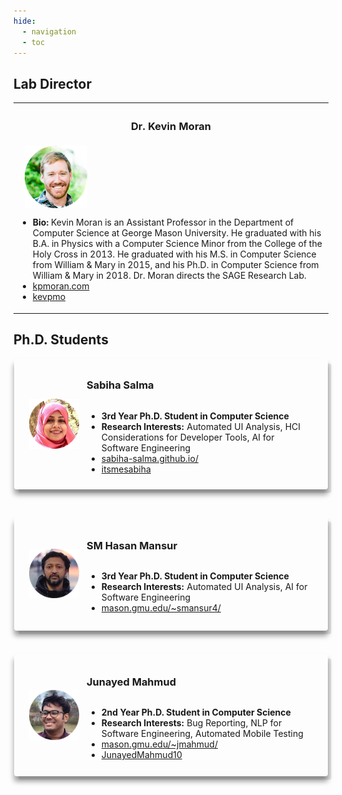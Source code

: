 ```yaml
---
hide:
  - navigation 
  - toc        
---
```


<script src="//code.iconify.design/1/1.0.6/iconify.min.js"></script>

<style>

  .responsive-grid {
    display: grid;
    width: 100%;
    grid-template-columns: repeat(1, 1fr);
    gap: 2rem;
  }

  @media screen and (min-width: 64rem) {
    .responsive-grid {
      grid-template-columns: repeat(3, 1fr);
    }
  }

  .card-wrapper {
    text-decoration: none;
    transition: none;
    background: none;
    padding: 0;
  }

  .card {
    position: relative;
    padding: 1.5rem;
    display: flex;
    flex-direction: row;
    -moz-box-align: center;
    align-items: center;
    height: 80%;
    -moz-box-pack: start;
    justify-content: flex-start;
    box-shadow: rgba(0, 0, 0, 0.1) 0.4rem 0.4rem 0px -0.0625rem, rgba(0, 0, 0, 0.40) 0px 0.50rem 0.5rem 0px;
    transition: all 0.6s cubic-bezier(0.165, 0.84, 0.44, 1) 0s;
  }

  .card:hover {
    box-shadow: rgba(0, 0, 0, 0.4) 0.40rem 0.40rem 0px -0.0625rem, rgba(0, 0, 0, 0.60) 0px 0.50rem 0.5rem 0px;
  }

  @media screen and (min-width: 75rem) {
    .card {
      padding: 2rem 2.5rem;
      margin: 0px 1px;
      border-radius: 4px;
    }
  }

  @media screen and (min-width: 36rem) {
    .card {
      padding: 1rem 1.5rem;
      margin: 0px 1px;
      border-radius: 4px;

    }
  }

  .card .logo {
    margin-right: 0.75rem;
    width: 80px;
    height: 80px;
  }

  .card .card-content {
    display: flex;
    flex: 1 1 0%;
    flex-direction: column;
    width: 100%;
  }

  .cardback{
  background-color: #ADAEB3;
  }

  #container-background {
        top: 0px;
        left: 0px;
        background-color: #ADAEB3; /* Use background-image or whatever suits you here */
        width: 100%; /* Your width */
        height: 70px; /* Your height */
    }​ 

  .card .card-content h3 {
    margin: 0;
  }
  
   .card .card-content h5 {
    margin: 0;
  }

  .card .card-content p {
    margin-top: 0.25em;
    margin-bottom: 0;
  }

  .card .card-content code {
    background: rgba(0, 0, 0, 0.05) none repeat scroll 0% 0%;
    padding: 2px 6px;
    border-radius: 4px;
  }


  .component-wrapper span.em {
    color: rgb(61, 61, 61);
  }

  .component-wrapper a {
    transition: color 125ms;
    padding: 2px 6px;
    margin: 0px 1px;
    border-radius: 4px;
    display: inline;
    cursor: pointer;
  }

  .component-wrapper a:hover {
    color: var(--md-typeset-a-color);
    background: var(--md-accent-fg-color--transparent);
  }
</style>


## Lab Director

<table width="600px">
	<tr>
		<th width="50%"> <h3>Dr. Kevin Moran</h3> </th>
	</tr>
	<tr>
		<td width="600px">
			&nbsp;&nbsp; <img style="vertical-align:middle" src="../images/kevin.png">
			<ul>
				<li><b>Bio:</b> Kevin Moran is an Assistant Professor in the Department of Computer Science at George Mason University.  He graduated with his B.A. in Physics with a Computer Science Minor from the College of the Holy Cross in 2013. He graduated with his M.S. in Computer Science from William & Mary in 2015, and his Ph.D. in Computer Science from William & Mary in 2018. Dr. Moran directs the SAGE Research Lab.</li>
  				<li><span class="iconify" data-align="bottom" data-width="11" data-height="11" data-icon="el:home-alt" data-inline="false"></span> <a href="https://www.kpmoran.com">kpmoran.com</a></li>
  				<li><span class="iconify" data-align="bottom" data-width="12" data-height="12" data-icon="logos:twitter" data-inline="false"></span> <a href="https://twitter.com/kevpmo">kevpmo</a></li>	
  			<ul>
		</td>
	</tr>
</table>

## Ph.D. Students

<div class="responsive-grid">
	<div class="card">
		<div class="logo">
			<img src="../images/sabiha.png" alt="Headshot of Dr. Kevin Moran.">
       </div>
<div class="card-content">
       	<h3>Sabiha Salma</h3>
       	<ul>
  				<li><b>3rd Year Ph.D. Student in Computer Science</b></li>
  				<li><b>Research Interests:</b> Automated UI Analysis, HCI Considerations for Developer Tools, AI for Software Engineering</li>
  				<li><span class="iconify" data-align="bottom" data-width="11" data-height="11" data-icon="el:home-alt" data-inline="false"></span> <a href="https://sabiha-salma.github.io/">sabiha-salma.github.io/</a></li>
  				<li><span class="iconify" data-align="bottom" data-width="12" data-height="12" data-icon="logos:twitter" data-inline="false"></span> <a href="https://twitter.com/itsmesabiha">itsmesabiha</a></li>
			</ul>
</div>
</div>
	<div class="card">
		<div class="logo">
			<img src="../images/hasan.png" alt="Headshot of Dr. Kevin Moran.">
       </div>
<div class="card-content">
       	<h3>SM Hasan Mansur</h3>
       	<ul>
       		<li><b>3rd Year Ph.D. Student in Computer Science</b></li>
  				<li><b>Research Interests:</b> Automated UI Analysis, AI for Software Engineering</li>
  				<li><span class="iconify" data-align="bottom" data-width="11" data-height="11" data-icon="el:home-alt" data-inline="false"></span> <a href="http://mason.gmu.edu/~smansur4/">mason.gmu.edu/~smansur4/</a></li>
			</ul>
</div>
</div>
	<div class="card">
		<div class="logo">
			<img src="../images/junayed.png" alt="Headshot of Dr. Kevin Moran.">
       </div>
<div class="card-content">
       	<h3>Junayed Mahmud</h3>
       	<ul>
       		<li><b>2nd Year Ph.D. Student in Computer Science</b></li>
  				<li><b>Research Interests:</b> Bug Reporting, NLP for Software Engineering, Automated Mobile Testing </li>
  				<li><span class="iconify" data-align="bottom" data-width="11" data-height="11" data-icon="el:home-alt" data-inline="false"></span> <a href="http://mason.gmu.edu/~jmahmud/">mason.gmu.edu/~jmahmud/</a></li>
  				<li><span class="iconify" data-align="bottom" data-width="12" data-height="12" data-icon="logos:twitter" data-inline="false"></span> <a href="https://twitter.com/JunayedMahmud10">JunayedMahmud10</a></li>
			</ul>
</div>
</div>
</div>


